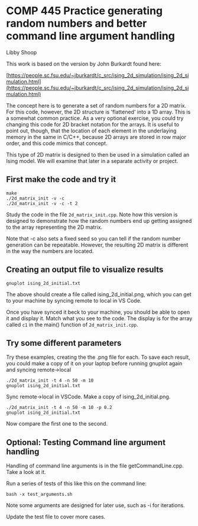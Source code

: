 # COMP 445 Practice generating random numbers and better command line argument handling

Libby Shoop

This work is based on the version by John Burkardt found here:

 [https://people.sc.fsu.edu/~jburkardt/c_src/ising_2d_simulation/ising_2d_simulation.html](https://people.sc.fsu.edu/~jburkardt/c_src/ising_2d_simulation/ising_2d_simulation.html)

The concept here is to generate a set of random numbers for a 2D matrix. For this code, however, the 2D structure is 'flattened' into a 1D array. This is a somewhat common practice. As a very optional exercise, you could try changing this code for 2D bracket notation for the arrays. It is useful to point out, though, that the location of each element in the underlaying memory in the same in C/C++, because 2D arrays are stored in row major order, and this code mimics that concept.

This type of 2D matrix is designed to then be used in a simulation called an Ising model. We will examine that later in a separate activity or project.

## First make the code and try it

    make
    ./2d_matrix_init -v -c
    ./2d_matrix_init -v -c -t 2

Study the code in the file `2d_matrix_init.cpp`. Note how this version is designed to demonstrate how the random numbers end up getting assigned to the array representing the 2D matrix.

Note that -c also sets a fixed seed so you can tell if the random number generation can be repeatable. However, the resulting 2D matrix is different in the way the numbers are located.


## Creating an output file to visualize results

    gnuplot ising_2d_initial.txt

The above should create a file called ising_2d_initial.png, which you can get to your machine by syncing remote to local in VS Code.

Once you have synced it beck to your machine, you should be able to open it and display it. Match what you see to the code. The display is for the array called `c1` in the main() function of `2d_matrix_init.cpp`.

## Try some different parameters

Try these examples, creating the the .png file for each. To save each result, you could make a copy of it on your laptop before running gnuplot again and syncing remote->local

    ./2d_matrix_init -t 4 -n 50 -m 10 
    gnuplot ising_2d_initial.txt

Sync remote->local in VSCode. Make a copy of ising_2d_initial.png.

    ./2d_matrix_init -t 4 -n 50 -m 10 -p 0.2
    gnuplot ising_2d_initial.txt

Now compare the first one to the second.

## Optional: Testing Command line argument handling

Handling of command line arguments is in the file getCommandLine.cpp. Take a look at it.

Run a series of tests of this like this on the command line:

    bash -x test_arguments.sh

Note some arguments are designed for later use, such as -i for iterations.

Update the test file to cover more cases.